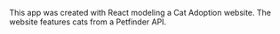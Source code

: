 This app was created with React modeling a Cat Adoption website. 
The website features cats from a Petfinder API.
